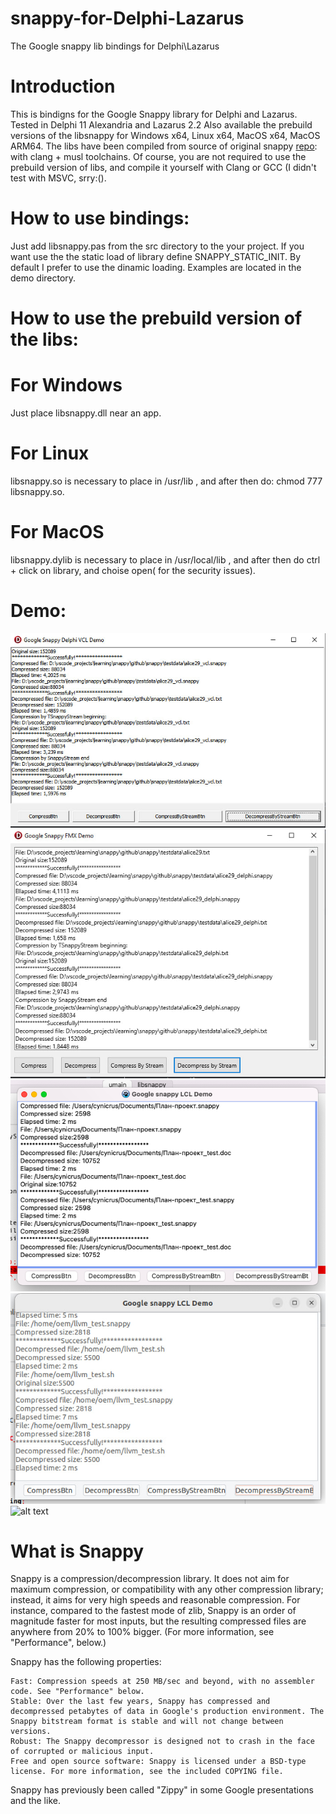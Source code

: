 # snappy-for-Delphi-Lazarus
The Google snappy lib bindings for Delphi\Lazarus

Introduction
==============
This is bindigns for the Google Snappy library for Delphi and Lazarus. Tested in Delphi 11 Alexandria and Lazarus 2.2
Also available the prebuild versions of the libsnappy for Windows x64, Linux x64, MacOS x64, MacOS ARM64. The libs have been compiled from source of original snappy [repo](https://github.com/google/snappy): 
with clang + musl toolchains. 
Of course, you are not required to use the prebuild version of libs, and compile it yourself with Clang or GCC (I didn't test with MSVC, srry:().


How to use bindings:
====================
Just add libsnappy.pas from the src directory to the your project. If you want use the the static load of library define SNAPPY_STATIC_INIT. By default I prefer to use the dinamic loading.
Examples are located in the demo directory.

How to use the prebuild version of the libs:
============================================
For Windows
==============
Just place libsnappy.dll near an app.

For Linux
==============
libsnappy.so is necessary to place in /usr/lib , and after then do: chmod 777 libsnappy.so.

For MacOS
=========
libsnappy.dylib is necessary to place in /usr/local/lib , and after then do ctrl + click on library, and choise open( for the security issues).

Demo:
=====
![alt text](https://github.com/CynicRus/snappy-for-Delphi-Lazarus/blob/[main]/demo/screens/VCL.jpg?raw=true)
![alt text](https://github.com/CynicRus/snappy-for-Delphi-Lazarus/blob/[main]/demo/screens/FMX.jpg?raw=true)
![alt text](https://github.com/CynicRus/snappy-for-Delphi-Lazarus/blob/[main]/demo/screens/MacOS.png?raw=true)
![alt text](https://github.com/CynicRus/snappy-for-Delphi-Lazarus/blob/[main]/demo/screens/LinuxLCL.jpg?raw=true)
![alt text](https://github.com/CynicRus/snappy-for-Delphi-Lazarus/blob/[main]/demo/screens/WindowsLCL.jpg?raw=true)

What is Snappy
==============

Snappy is a compression/decompression library. It does not aim for maximum compression, or compatibility with any other compression library; instead, it aims for very high speeds and reasonable compression. For instance, compared to the fastest mode of zlib, Snappy is an order of magnitude faster for most inputs, but the resulting compressed files are anywhere from 20% to 100% bigger. (For more information, see "Performance", below.)

Snappy has the following properties:

    Fast: Compression speeds at 250 MB/sec and beyond, with no assembler code. See "Performance" below.
    Stable: Over the last few years, Snappy has compressed and decompressed petabytes of data in Google's production environment. The Snappy bitstream format is stable and will not change between versions.
    Robust: The Snappy decompressor is designed not to crash in the face of corrupted or malicious input.
    Free and open source software: Snappy is licensed under a BSD-type license. For more information, see the included COPYING file.

Snappy has previously been called "Zippy" in some Google presentations and the like.

